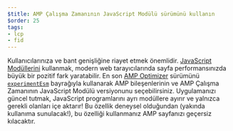 ```yaml
---
$title: AMP Çalışma Zamanının JavaScript Modülü sürümünü kullanın
$order: 25
tags:
- lcp
- fid
---
```


Kullanıcılarınıza ve bant genişliğine riayet etmek önemlidir. [JavaScript Modüllerini](https://developer.mozilla.org/en-US/docs/Web/JavaScript/Guide/Modules) kullanmak, modern web tarayıcılarında sayfa performansınızda büyük bir pozitif fark yaratabilir. En son [AMP Optimizer](https://amp.dev/documentation/guides-and-tutorials/optimize-and-measure/amp-optimizer-guide/) sürümünü [`experimentEsm`](https://www.npmjs.com/package/@ampproject/toolbox-optimizer#experimentesm) bayrağıyla kullanarak AMP bileşenlerinin ve AMP Çalışma Zamanının JavaScript Modülü versiyonunu seçebilirsiniz. Uygulamanızı güncel tutmak, JavaScript programlarını ayrı modüllere ayırır ve yalnızca gerekli olanları içe aktarır! Bu özellik deneysel olduğundan (yakında kullanıma sunulacak!), bu özelliği kullanmanız AMP sayfanızı geçersiz kılacaktır.
